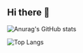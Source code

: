 ## Hi there 👋

![Anurag's GitHub stats](https://justin-readme-stats.vercel.app/api?username=justinmunro&show_icons=true&theme=dracula)

![Top Langs](https://justin-readme-stats.vercel.app/api/top-langs/?username=justinmunro&langs_count=10)


<!--
**justinmunro/justinmunro** is a ✨ _special_ ✨ repository because its `README.md` (this file) appears on your GitHub profile.

Here are some ideas to get you started:

- 🔭 I’m currently working on ...
- 🌱 I’m currently learning ...
- 👯 I’m looking to collaborate on ...
- 🤔 I’m looking for help with ...
- 💬 Ask me about ...
- 📫 How to reach me: ...
- 😄 Pronouns: ...
- ⚡ Fun fact: ...
-->

